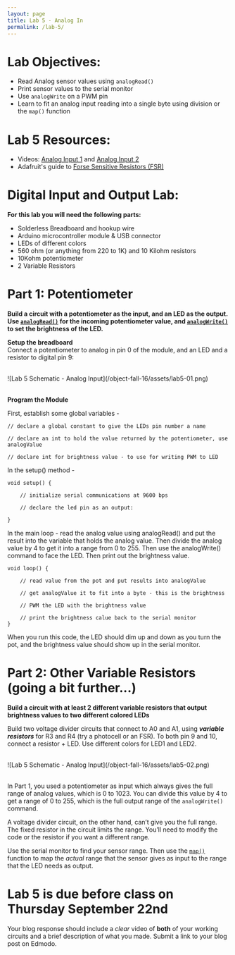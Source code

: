 ```yaml
---
layout: page
title: Lab 5 - Analog In
permalink: /lab-5/
---
```


# **Lab Objectives:**

+ Read Analog sensor values using `analogRead()`
+ Print sensor values to the serial monitor
+ Use `analogWrite` on a PWM pin
+ Learn to fit an analog input reading into a single byte using division or the `map()` function 

# **Lab 5 Resources:**

+ Videos: [Analog Input 1](https://vimeo.com/86551311) and [Analog Input 2](https://vimeo.com/90534361)
+ Adafruit's guide to [Forse Sensitive Resistors (FSR)](https://learn.adafruit.com/force-sensitive-resistor-fsr)

# **Digital Input and Output Lab:**

**For this lab you will need the following parts:**

+ Solderless Breadboard and hookup wire
+ Arduino microcontroller module & USB connector
+ LEDs of different colors
+ 560 ohm (or anything from 220 to 1K) and 10 Kilohm resistors
+ 10Kohm potentiometer
+ 2 Variable Resistors

# **Part 1: Potentiometer**

**Build a circuit with a potentiometer as the input, and an LED as the output. Use [`analogRead()`](https://www.arduino.cc/en/Reference/AnalogRead) for the incoming potentiometer value, and [`analogWrite()`](https://www.arduino.cc/en/Reference/AnalogWrite) to set the brightness of the LED.**

**Setup the breadboard** <br> Connect a potentiometer to analog in pin 0 of the module, and an LED and a resistor to digital pin 9:

<br>
![Lab 5 Schematic - Analog Input](/object-fall-16/assets/lab5-01.png)
<br><br>

**Program the Module**

First, establish some global variables -

	// declare a global constant to give the LEDs pin number a name

	// declare an int to hold the value returned by the potentiometer, use analogValue

	// declare int for brightness value - to use for writing PWM to LED

In the setup() method - 

	void setup() {

	    // initialize serial communications at 9600 bps
	    
	    // declare the led pin as an output:
	    
	}

In the main loop - 
read the analog value using analogRead() and put the result into the variable that holds the analog value. Then divide the analog value by 4 to get it into a range from 0 to 255. Then use the analogWrite() command to face the LED. Then print out the brightness value.

	void loop() {

		// read value from the pot and put results into analogValue

		// get analogValue it to fit into a byte - this is the brightness

		// PWM the LED with the brightness value

		// print the brightness calue back to the serial monitor
	}

When you run this code, the LED should dim up and down as you turn the pot, and the brightness value should show up in the serial monitor.

# **Part 2: Other Variable Resistors** (going a bit further...)

**Build a circuit with at least 2 different variable resistors that output brightness values to two different colored LEDs**

Build two voltage divider circuits that connect to A0 and A1, using ***variable resistors*** for R3 and R4 (try a photocell or an FSR). To both pin 9 and 10, connect a resistor + LED. Use different colors for LED1 and LED2.

<br>
![Lab 5 Schematic - Analog Input](/object-fall-16/assets/lab5-02.png)
<br><br>

In Part 1, you used a potentiometer as input which always gives the full range of analog values, which is 0 to 1023. You can divide this value by 4 to get a range of 0 to 255, which is the full output range of the `analogWrite()` command. 

A voltage divider circuit, on the other hand, can’t give you the full range. The fixed resistor in the circuit limits the range. You’ll need to modify the code or the resistor if you want a different range.

Use the serial monitor to find your sensor range. Then use the [`map()`](https://www.arduino.cc/en/Reference/Map) function to map the *actual* range that the sensor gives as input to the range that the LED needs as output.


# **Lab 5 is due before class on Thursday September 22nd** 

Your blog response should include a *clear* video of **both** of your working circuits and a brief description of what you made. Submit a link to your blog post on Edmodo. 
